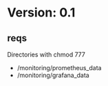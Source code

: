 # Version: 0.1

## reqs

Directories with chmod 777
- /monitoring/prometheus_data
- /monitoring/grafana_data